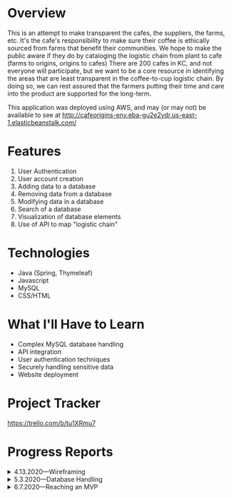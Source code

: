 


# Overview
This is an attempt to make transparent the cafes, the suppliers, the farms, etc. It's the cafe's responsibility to make sure their coffee is ethically sourced from farms that benefit their communities. We hope to make the public aware if they do by cataloging the logistic chain from plant to cafe (farms to origins, origins to cafes) There are 200 cafes in KC, and not everyone will participate, but we want to be a core resource in identifying the areas that are least transparent in the coffee-to-cup logistic chain. By doing so, we can rest assured that the farmers putting their time and care into the product are supported for the long-term. 

This application was deployed using AWS, and may (or may not) be available to see at http://cafeorigins-env.eba-gu2e2vdr.us-east-1.elasticbeanstalk.com/

# Features

 1. User Authentication
 2. User account creation
 3. Adding data to a database
 4. Removing data from a database
 5. Modifying data in a database
 6. Search of a database
 7. Visualization of database elements
 8. Use of API to map "logistic chain"

# Technologies

 - Java (Spring, Thymeleaf)
 - Javascript
 - MySQL
 - CSS/HTML

# What I'll Have to Learn

 - Complex MySQL database handling
 - API integration
 - User authentication techniques
 - Securely handling sensitive data
 - Website deployment

# Project Tracker
https://trello.com/b/tu1XRmu7



# Progress Reports

<details>
 <summary>4.13.2020—Wireframing</summary>
 
> After a short hiatus, I'm returning to this project with a fresh mind and intentions of broadening scope. Today, we're tackling wireframing. The original design for the UX seemed clunky, outdated, and difficult to optimize for mobile: 
> 
> <img src="https://github.com/kaleblucas/kc-coffee/blob/master/wireframes/alternates/bubble_list_wireframe.png?raw=true" width="600">
>
> The second idea featured more intuitive and scalable navigation techniques, but we weren't quite there...
> 
> <img src="https://github.com/kaleblucas/kc-coffee/blob/master/wireframes/alternates/flat_list_ui_wireframe.png?raw=true" width="600">
> 
> These concepts relied too heavily on a widescreen format, and weren't designed with common user experience in mind. They focused on navigation to direct you to the content rather than present it upfront. This could lead to quick user fatigue or disinterest in the website entirely. After conversations with my "in-house designer" and some glances at popular websites, we modified the format.
> 
> Landing Page:
>
><img src="https://github.com/kaleblucas/kc-coffee/blob/master/wireframes/KC-COFFEE-WIREFRAME-1-1.png?raw=true" width="400">
> 
>Cafe Page:
>
> <img src="https://github.com/kaleblucas/kc-coffee/blob/master/wireframes/KC-COFFEE-WIREFRAME-1-2.png?raw=true" width="400">
> 
> 
>Cafe-specific Coffee Page:
>
> <img src="https://github.com/kaleblucas/kc-coffee/blob/master/wireframes/KC-COFFEE-WIREFRAME-1-3.png?raw=true" width="400">
>
>Alas, an experience that's easier to navigate and clearer to the user. We may pull design elements from previous ideas, but implement them in such a way that their usage is more intuitive and remains aware of  usage trends.
>
> \> (end 4.13.2020)
</details>

<details>
 <summary>5.3.2020—Database Handling</summary>
 
>Over this sprint, we added two model classes: Coffee and Farm. This is sketch of how these classes are intended to interact with the whole:
>
> <img src="https://github.com/kaleblucas/kc-coffee/blob/master/md_images/5.3.20_sketch1.png?raw=true" width="400">
>
>This will allow us to have more specific and robust data, building greater relationships and should set us up for a more refined experience in the end.
>
>Below is some rough implementation of forms to show proof-of-concept toward the ability to add these entries to the database via the web-UI.
>
> <img src="https://github.com/kaleblucas/kc-coffee/blob/master/md_images/5.3.20_forms.PNG?raw=true" width="400">
>
>
>Lastly, here's a clip of what our Coffee data looks like in the database:
>
> <img src="https://github.com/kaleblucas/kc-coffee/blob/master/md_images/5.3.20_mysql.PNG?raw=true" width="400">
>
>
> \> (end 5.3.2020)
 </details>
 
<details>
 <summary>6.7.2020—Reaching an MVP</summary>
 
>My documentation skills have lacked over the last several weeks, but we've developed a minimum viable product for this application. The original MVC set-up was flawed in its original conception. We've tabled the idea of introducing 'farms' as it will be more difficult to source that information. The focus we have now is on cafes, their available coffee origins, and describing the origin. This application was deployed using AWS, and may (or may not) be available to see at http://cafeorigins-env.eba-gu2e2vdr.us-east-1.elasticbeanstalk.com/
>
>There are still many features to implement, but this is just the beginning!
>
>See the photo-dump below to understand the features currently developed and where the design led us. Click to open the image and see it in full scale.
>
> ___
> 
>Main-page: Shows list of cafes. The color behind the cafe name is randomly chosen based on a color pallet array. 
>
> <img src="https://github.com/kaleblucas/kc-coffee/blob/master/md_images/6.7.20_cafe-1.png?raw=true" width="600">
>
> <img src="https://github.com/kaleblucas/kc-coffee/blob/master/md_images/6.7.20_cafe-2.png?raw=true" width="600">
>
>___
>Cafe Page: Includes unique map showing location of cafe, a short bio, and a list of the available coffees.
>
> <img src="https://github.com/kaleblucas/kc-coffee/blob/master/md_images/6.7.20_cafe-page.png?raw=true" width="600">
>
> ___
>Search: Non-case sensitive search returns results based on the name of the cafe.
>
> <img src="https://github.com/kaleblucas/kc-coffee/blob/master/md_images/6.7.20_search.png?raw=true" width="600">
>
>___
>Edit Page: Allows you to select a cafe to edit or add a new entry.
>
> <img src="https://github.com/kaleblucas/kc-coffee/blob/master/md_images/6.7.20_edit.png?raw=true" width="600">
>
>___
>Edit Cafe: Modify values and checkbox-select available coffees from a defined list of coffees stored in the database.
>
> <img src="https://github.com/kaleblucas/kc-coffee/blob/master/md_images/6.7.20_cafe-edit.png?raw=true" width="600">
>
>___
>Delete Cafe: Ability to remove entry entirely from the database with warning prompt.
>
> <img src="https://github.com/kaleblucas/kc-coffee/blob/master/md_images/6.7.20_delete.png?raw=true" width="600">
>
>___
>Add Cafe: Define the cafe here and add it to the database.
>
> <img src="https://github.com/kaleblucas/kc-coffee/blob/master/md_images/6.7.20_cafe-add.png?raw=true" width="600">
>
>___
>About Page: Describes purpose of the website.
>
> <img src="https://github.com/kaleblucas/kc-coffee/blob/master/md_images/6.7.20_about.png?raw=true" width="600">
>
> (end 6.7.2020)
 </details>
